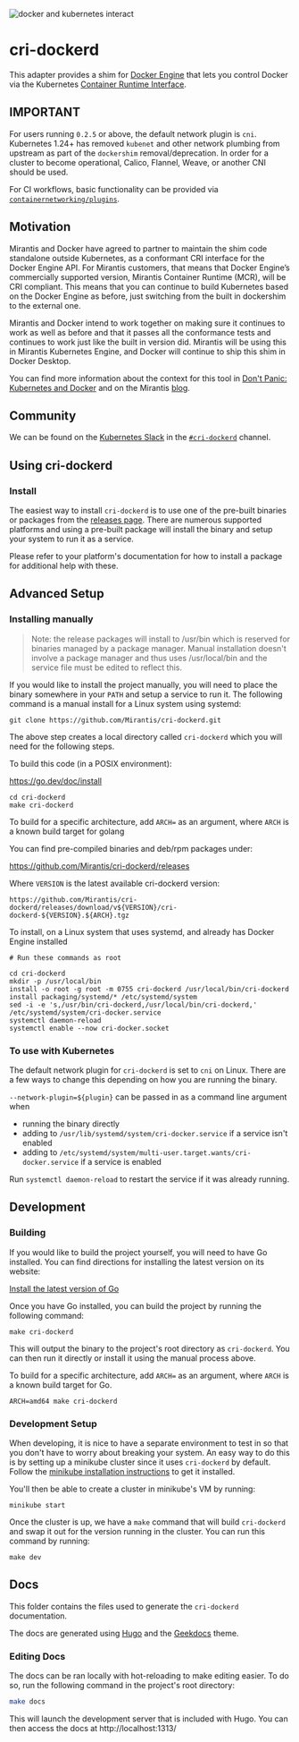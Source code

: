 ![docker and kubernetes interact](docs/static/logo.svg)

# cri-dockerd

This adapter provides a shim for [Docker Engine](https://docs.docker.com/engine/)
that lets you control Docker via the
Kubernetes [Container Runtime Interface](https://github.com/kubernetes/cri-api#readme).

## IMPORTANT

For users running `0.2.5` or above, the default network plugin is `cni`. Kubernetes 1.24+ has removed `kubenet` and
other network plumbing from upstream as part of the `dockershim` removal/deprecation. In order for a cluster to become
operational, Calico, Flannel, Weave, or another CNI should be used.

For CI workflows, basic functionality can be provided via [`containernetworking/plugins`](https://github.com/containernetworking/plugins).

## Motivation

Mirantis and Docker have agreed to partner to maintain the shim code standalone outside Kubernetes, as a conformant CRI
interface for the Docker Engine API. For Mirantis customers, that means that Docker Engine’s commercially supported
version, Mirantis Container Runtime (MCR), will be CRI compliant. This means that you can continue to build Kubernetes
based on the Docker Engine as before, just switching from the built in dockershim to the external one.

Mirantis and Docker intend to work together on making sure it continues to work as well as before and that it
passes all the conformance tests and continues to work just like the built in version did. Mirantis will be using
this in Mirantis Kubernetes Engine, and Docker will continue to ship this shim in Docker Desktop.

You can find more information about the context for this
tool in [Don't Panic: Kubernetes and Docker](https://blog.k8s.io/2020/12/02/dont-panic-kubernetes-and-docker/)
and on the Mirantis
[blog](https://www.mirantis.com/blog/mirantis-to-take-over-support-of-kubernetes-dockershim-2/).

## Community

We can be found on the [Kubernetes Slack](https://communityinviter.com/apps/kubernetes/community) in the [`#cri-dockerd`](https://kubernetes.slack.com/messages/cri-dockerd) channel.

## Using cri-dockerd

### Install

The easiest way to install `cri-dockerd` is to use one of the pre-built binaries or
packages from the [releases page](https://github.com/Mirantis/cri-dockerd/releases).
There are numerous supported platforms and using a pre-built package will install
the binary and setup your system to run it as a service.

Please refer to your platform's documentation for how to install a package for
additional help with these.

## Advanced Setup

### Installing manually

> Note: the release packages will install to /usr/bin which is reserved for
> binaries managed by a package manager. Manual installation doesn't involve a
> package manager and thus uses /usr/local/bin and the service file must be edited
> to reflect this.

If you would like to install the project manually, you will need to place the binary
somewhere in your `PATH` and setup a service to run it. The following command is
a manual install for a Linux system using systemd:

```shell
git clone https://github.com/Mirantis/cri-dockerd.git
```

The above step creates a local directory called `cri-dockerd` which you will need for the following steps.

To build this code (in a POSIX environment):

<https://go.dev/doc/install>

```shell
cd cri-dockerd
make cri-dockerd
```

To build for a specific architecture, add `ARCH=` as an argument, where `ARCH` is a known build target for golang

You can find pre-compiled binaries and deb/rpm packages under:

<https://github.com/Mirantis/cri-dockerd/releases>

Where `VERSION` is the latest available cri-dockerd version:

`https://github.com/Mirantis/cri-dockerd/releases/download/v${VERSION}/cri-dockerd-${VERSION}.${ARCH}.tgz`

To install, on a Linux system that uses systemd, and already has Docker Engine installed

```shell
# Run these commands as root

cd cri-dockerd
mkdir -p /usr/local/bin
install -o root -g root -m 0755 cri-dockerd /usr/local/bin/cri-dockerd
install packaging/systemd/* /etc/systemd/system
sed -i -e 's,/usr/bin/cri-dockerd,/usr/local/bin/cri-dockerd,' /etc/systemd/system/cri-docker.service
systemctl daemon-reload
systemctl enable --now cri-docker.socket
```

### To use with Kubernetes

The default network plugin for `cri-dockerd` is set to `cni` on Linux. There are
a few ways to change this depending on how you are running the binary.

`--network-plugin=${plugin}` can be passed in as a command line argument when
 - running the binary directly
 - adding to `/usr/lib/systemd/system/cri-docker.service` if a service isn't enabled
 - adding to `/etc/systemd/system/multi-user.target.wants/cri-docker.service` if a service is enabled

Run `systemctl daemon-reload` to restart the service if it was already running.

## Development

### Building

If you would like to build the project yourself, you will need to have Go installed.
You can find directions for installing the latest version on its website:

[Install the latest version of Go](https://golang.org/doc/install)

Once you have Go installed, you can build the project by running the following command:

```shell
make cri-dockerd
```

This will output the binary to the project's root directory as `cri-dockerd`.
You can then run it directly or install it using the manual process above.

To build for a specific architecture, add `ARCH=` as an argument, where `ARCH`
is a known build target for Go.

```shell
ARCH=amd64 make cri-dockerd
```

### Development Setup

When developing, it is nice to have a separate environment to test in so that
you don't have to worry about breaking your system. An easy way to do this is
by setting up a minikube cluster since it uses `cri-dockerd` by default. Follow
the [minikube installation instructions](https://minikube.sigs.k8s.io/docs/start/)
to get it installed.

You'll then be able to create a cluster in minikube's VM by running:

```shell
minikube start
```

Once the cluster is up, we have a `make` command that will build `cri-dockerd`
and swap it out for the version running in the cluster. You can run this command
by running:

```shell
make dev
```

## Docs

This folder contains the files used to generate the `cri-dockerd` documentation.

The docs are generated using [Hugo](https://gohugo.io/) and the [Geekdocs](https://themes.gohugo.io/hugo-geekdoc/) theme.

### Editing Docs

The docs can be ran locally with hot-reloading to make editing easier. To do so,
run the following command in the project's root directory:

```bash
make docs
```

This will launch the development server that is included with Hugo. You can then
access the docs at http://localhost:1313/
